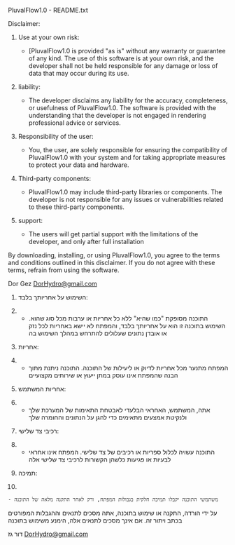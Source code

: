 PluvalFlow1.0 - README.txt

Disclaimer:

1. Use at your own risk:
   - [PluvalFlow1.0 is provided "as is" without any warranty or guarantee of any kind. The use of this software is at your own risk, and the developer shall not be held responsible for any damage or loss of data that may occur during its use.

2. liability:
   - The developer disclaims any liability for the accuracy, completeness, or usefulness of PluvalFlow1.0. The software is provided with the understanding that the developer is not engaged in rendering professional advice or services.

3. Responsibility of the user:
   - You, the user, are solely responsible for ensuring the compatibility of PluvalFlow1.0 with your system and for taking appropriate measures to protect your data and hardware.

4. Third-party components:
   - PluvalFlow1.0 may include third-party libraries or components. The developer is not responsible for any issues or vulnerabilities related to these third-party components.

5. support:
   - The users will get partial support with the limitations of the developer, and only after full installation 

By downloading, installing, or using PluvalFlow1.0, you agree to the terms and conditions outlined in this disclaimer. If you do not agree with these terms, refrain from using the software.

Dor Gez
DorHydro@gmail.com



1. השימוש על אחריותך בלבד:
2. 
    -   התוכנה מסופקת "כמו שהיא" ללא כל אחריות או ערבות מכל סוג שהוא. השימוש בתוכנה זו הוא על אחריותך בלבד, והמפתח לא יישא באחריות לכל נזק או אובדן נתונים שעלולים להתרחש במהלך השימוש בה

 3.  אחריות:
 4.  
    - המפתח מתנער מכל אחריות לדיוק או ליעילות של התוכנה.  התוכנה ניתנת מתוך הבנה שהמפתח אינו עוסק במתן ייעוץ או שירותים מקצועיים

 5. אחריות המשתמש:
 6. 
    - אתה, המשתמש, האחראי הבלעדי לאבטחת התאימות של המערכת שלך ולנקיטת אמצעים מתאימים כדי להגן על הנתונים והחומרה שלך

 7. רכיבי צד שלישי:
 8. 
    -   התוכנה עשויה לכלול ספריות או רכיבים של צד שלישי.  המפתח אינו אחראי לבעיות או פגיעות כלשהן הקשורות לרכיבי צד שלישי אלה

 9.  תמיכה:
 10.  
    - משתמשי התוכנה יקבלו תמיכה חלקית בגבולות המפתח, ורק לאחר התקנה מלאה של התוכנה

 על ידי הורדה, התקנה או שימוש בתוכנה, אתה מסכים לתנאים וההגבלות המפורטים בכתב ויתור זה. אם אינך מסכים לתנאים אלה, הימנע משימוש בתוכנה


דור גז
DorHydro@gmail.com
